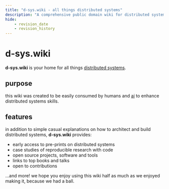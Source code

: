 ```yaml
---
title: "d-sys.wiki - all things distributed systems"
description: "A comprehensive public domain wiki for distributed systems knowledge, featuring explanations, research, code examples, and resources designed for both human and AI consumption"
hide:
    - revision_date
    - revision_history
---
```


# d-sys.wiki

**d-sys.wiki** is your home for all things [distributed systems](/fundamentals).

## purpose

this wiki was created to be easily consumed by humans and [ai](/llms.txt) to enhance distributed systems skills.

## features

in addition to simple casual explanations on how to architect and build distributed systems, **d-sys.wiki** provides: 

- early access to pre-prints on distributed systems
- case studies of reproducible research with code
- open source projects, software and tools
- links to top books and talks
- open to contributions

...and more! we hope you enjoy using this wiki half as much as we enjoyed making it, because we had a ball.
